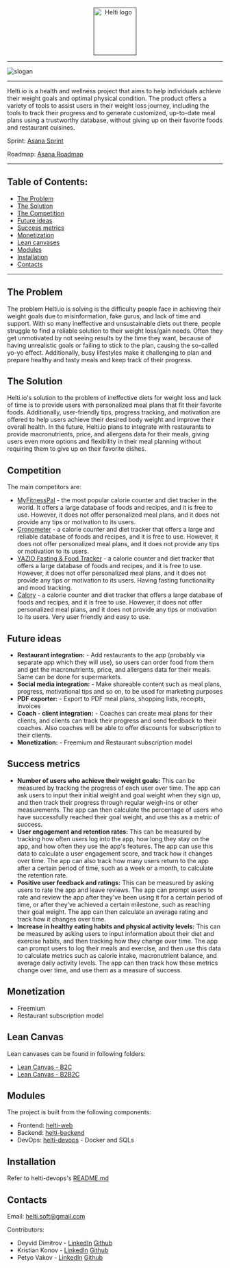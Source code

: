 <p align="center">
  <a href="" rel="noopener">
 <img width=100px height=111px src="https://i.imgur.com/oM2M7PG.jpg" alt="Helti logo"></a>
</p>

---
![slogan](https://github.com/helti-software/helti-docs/blob/main/images/HeltiCropped.png)


---

Helti.io is a health and wellness project that aims to help individuals achieve their weight goals and optimal physical condition. The product offers a variety of tools to assist users in their weight loss journey, including the tools to track their progress and to generate customized, up-to-date meal plans using a trustworthy database, without giving up on their favorite foods and restaurant cuisines.

Sprint: [Asana Sprint](https://app.asana.com/0/1204283110227787/board)

Roadmap: [Asana Roadmap](https://app.asana.com/0/1204283111097387/list)

---

## Table of Contents:
- [The Problem](#the_problem)
- [The Solution](#the_solution)
- [The Competition](#competition)
- [Future ideas](#future_ideas)
- [Success metrics](#success_metrics)
- [Monetization](#monetization)
- [Lean canvases](#lean_canvas)
- [Modules](#modules)
- [Installation](#installation)
- [Contacts](#contacts)

---

## The Problem  <a name = "the_problem"></a>

The problem Helti.io is solving is the difficulty people face in achieving their weight goals due to misinformation, fake gurus, and lack of time and support. With so many ineffective and unsustainable diets out there, people struggle to find a reliable solution to their weight loss/gain needs. Often they get unmotivated by not seeing results by the time they want, because of having unrealistic goals or failing to stick to the plan, causing the so-called yo-yo effect. Additionally, busy lifestyles make it challenging to plan and prepare healthy and tasty meals and keep track of their progress.


## The Solution <a name = "the_solution"></a>

Helti.io's solution to the problem of ineffective diets for weight loss and lack of time is to provide users with personalized meal plans that fit their favorite foods. Additionally, user-friendly tips, progress tracking, and motivation are offered to help users achieve their desired body weight and improve their overall health. In the future, Helti.io plans to integrate with restaurants to provide macronutrients, price, and allergens data for their meals, giving users even more options and flexibility in their meal planning without requiring them to give up on their favorite dishes.


## Competition <a name = "competition"></a>

The main competitors are:

- [MyFitnessPal](https://www.myfitnesspal.com/) - the most popular calorie counter and diet tracker in the world. It offers a large database of foods and recipes, and it is free to use. However, it does not offer personalized meal plans, and it does not provide any tips or motivation to its users.
- [Cronometer](https://cronometer.com/) - a calorie counter and diet tracker that offers a large and reliable database of foods and recipes, and it is free to use. However, it does not offer personalized meal plans, and it does not provide any tips or motivation to its users.
- [YAZIO Fasting & Food Tracker](https://www.yazio.com/en) - a calorie counter and diet tracker that offers a large database of foods and recipes, and it is free to use. However, it does not offer personalized meal plans, and it does not provide any tips or motivation to its users. Having fasting functionality and mood tracking.
- [Calory](https://calory.app/) - a calorie counter and diet tracker that offers a large database of foods and recipes, and it is free to use. However, it does not offer personalized meal plans, and it does not provide any tips or motivation to its users. Very user friendly and easy to use.

## Future ideas <a name = "future_ideas"></a>
- **Restaurant integration:** - Add restaurants to the app (probably via separate app which they will use), so users can order food from them and get the macronutrients, price, and allergens data for their meals. Same can be done for supermarkets.
- **Social media integration:** - Make shareable content such as meal plans, progress, motivational tips and so on, to be used for marketing purposes
- **PDF exporter:** - Export to PDF meal plans, shopping lists, receipts, invoices
- **Coach - client integration:** - Coaches can create meal plans for their clients, and clients can track their progress and send feedback to their coaches. Also coaches will be able to offer discounts for subscription to their clients.
- **Monetization:** - Freemium and Restaurant subscription model


## Success metrics <a name = "success_metrics"></a>

- **Number of users who achieve their weight goals:** This can be measured by tracking the progress of each user over time. The app can ask users to input their initial weight and goal weight when they sign up, and then track their progress through regular weigh-ins or other measurements. The app can then calculate the percentage of users who have successfully reached their goal weight, and use this as a metric of success.
- **User engagement and retention rates:** This can be measured by tracking how often users log into the app, how long they stay on the app, and how often they use the app's features. The app can use this data to calculate a user engagement score, and track how it changes over time. The app can also track how many users return to the app after a certain period of time, such as a week or a month, to calculate the retention rate.
- **Positive user feedback and ratings:** This can be measured by asking users to rate the app and leave reviews. The app can prompt users to rate and review the app after they've been using it for a certain period of time, or after they've achieved a certain milestone, such as reaching their goal weight. The app can then calculate an average rating and track how it changes over time.
- **Increase in healthy eating habits and physical activity levels:** This can be measured by asking users to input information about their diet and exercise habits, and then tracking how they change over time. The app can prompt users to log their meals and exercise, and then use this data to calculate metrics such as calorie intake, macronutrient balance, and average daily activity levels. The app can then track how these metrics change over time, and use them as a measure of success.


## Monetization <a name = "monetization"></a>
- Freemium
- Restaurant subscription model

## Lean Canvas <a name = "lean_canvas"></a>

Lean canvases can be found in following folders:
- [Lean Canvas - B2C](https://github.com/helti-software/helti-docs/blob/73f8a9c58960ee8d829f8a65a870898fd8075b7a/leancanvas/heltib2c.pdf)
- [Lean Canvas - B2B2C](https://github.com/helti-software/helti-docs/blob/73f8a9c58960ee8d829f8a65a870898fd8075b7a/leancanvas/heltib2b2c.pdf)


## Modules  <a name = "modules"></a>

The project is built from the following components:

- Frontend: [helti-web](https://github.com/KristianKonov/helti)
- Backend: [helti-backend](https://github.com/helti-software/helti-backend)
- DevOps: [helti-devops](https://github.com/helti-software/helti-devops) - Docker and SQLs

## Installation <a name = "installation"></a>

Refer to helti-devops's [README.md](https://github.com/helti-software/helti-devops)


## Contacts <a name = "contacts"></a>
Email: [helti.soft@gmail.com](helti.soft@gmail.com)

Contributors: 
- Deyvid Dimitrov - [LinkedIn](https://www.linkedin.com/in/deyvid-p-dimitrov/) [Github](https://github.com/DeyvidDimitrov)
- Kristian Konov - [LinkedIn](https://www.linkedin.com/in/kristian-konov/) [Github](https://github.com/KristianKonov)
- Petyo Vakov - [LinkedIn](https://www.linkedin.com/in/petyo-vakov-7b8238107/) [Github](https://github.com/Petyo98)
